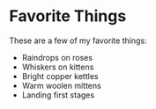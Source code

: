 # Favorite Things

These are a few of my favorite things:

- Raindrops on roses
- Whiskers on kittens
- Bright copper kettles
- Warm woolen mittens
- Landing first stages

